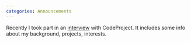 ```yaml
---
categories: Announcements
---
```


Recently I took part in an [interview](http://www.codeproject.com/KB/interviews/Interview-Daniel-Vaughan.aspx) with CodeProject. It includes some info about my background, projects, interests. 